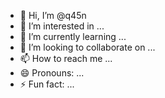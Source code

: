 - 👋 Hi, I’m @q45n
- 👀 I’m interested in ...
- 🌱 I’m currently learning ...
- 💞️ I’m looking to collaborate on ...
- 📫 How to reach me ...
- 😄 Pronouns: ...
- ⚡ Fun fact: ...

<!---
q45n/q45n is a ✨ special ✨ repository because its `README.md` (this file) appears on your GitHub profile.
You can click the Preview link to take a look at your changes.
--->
